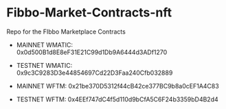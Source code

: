 # Fibbo-Market-Contracts-nft
Repo for the FIbbo Marketplace Contracts

* MAINNET WMATIC: 0x0d500B1d8E8eF31E21C99d1Db9A6444d3ADf1270
* TESTNET WMATIC: 0x9c3C9283D3e44854697Cd22D3Faa240Cfb032889

* MAINNET WFTM: 0x21be370D5312f44cB42ce377BC9b8a0cEF1A4C83
* TESTNET WFTM: 0x4EEf747dC4f5d110d9bCfA5C6F24b3359bD4B2d4


